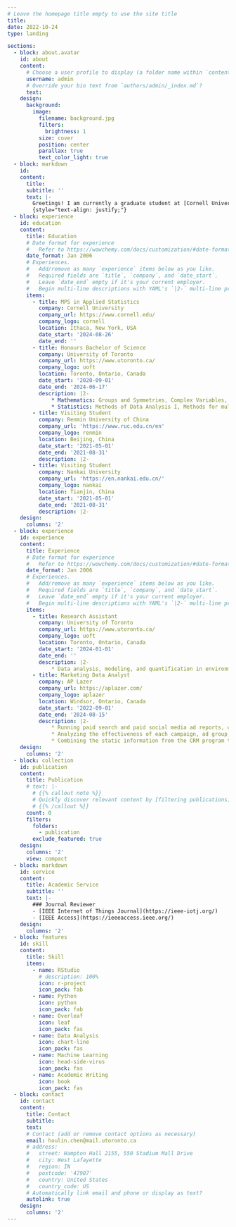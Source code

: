 ```yaml
---
# Leave the homepage title empty to use the site title
title:
date: 2022-10-24
type: landing

sections:
  - block: about.avatar
    id: about
    content:
      # Choose a user profile to display (a folder name within `content/authors/`)
      username: admin
      # Override your bio text from `authors/admin/_index.md`?
      text:  
    design:
      background:
        image:
          filename: background.jpg
          filters:
            brightness: 1
          size: cover
          position: center
          parallax: true
          text_color_light: true
  - block: markdown
    id: 
    content:
      title: 
      subtitle: ''
      text: |-
        Greetings! I am currently a graduate student at [Cornell University](https://www.cornell.edu/) in the [Department of Statistics and Data Science](https://stat.cornell.edu/). I graduated in 2024 with an Honours B.S. degree in the [Faculty of Arts and Science](https://www.artsci.utoronto.ca/) at [University of Toronto](https://www.utoronto.ca/), Toronto, ON, Canada. During my undergraduate studies, I was a visiting student at [Renmin University of China](https://www.ruc.edu.cn/en) and [Nankai University](https://en.nankai.edu.cn/) in Summer 2021. I have engaged in multiple projects including Bayesian estimation for distributional differences, multiple linear regression for multivariate data analysis, and Monte Carlo approximations. My research interests continue to focus on Applied Statistics, Environmental Science, Data Analysis, and Machine Learning.
        {style="text-align: justify;"}
  - block: experience
    id: education
    content:
      title: Education
      # Date format for experience
      #   Refer to https://wowchemy.com/docs/customization/#date-format
      date_format: Jan 2006
      # Experiences.
      #   Add/remove as many `experience` items below as you like.
      #   Required fields are `title`, `company`, and `date_start`.
      #   Leave `date_end` empty if it's your current employer.
      #   Begin multi-line descriptions with YAML's `|2-` multi-line prefix.
      items:
        - title: MPS in Applied Statistics
          company: Cornell University
          company_url: https://www.cornell.edu/
          company_logo: cornell
          location: Ithaca, New York, USA
          date_start: '2024-08-26'
          date_end: ''
        - title: Honours Bachelor of Science
          company: University of Toronto
          company_url: https://www.utoronto.ca/
          company_logo: uoft
          location: Toronto, Ontario, Canada
          date_start: '2020-09-01'
          date_end: '2024-06-17'
          description: |2-
              * Mathematics: Groups and Symmetries, Complex Variables, and Nonlinear Optimization.
              * Statistics: Methods of Data Analysis I, Methods for multivariate data, and Applied Bayesian Statistics.
        - title: Visiting Student
          company: Renmin University of China
          company_url: 'https://www.ruc.edu.cn/en'
          company_logo: renmin
          location: Beijing, China
          date_start: '2021-05-01'
          date_end: '2021-08-31'
          description: |2-
        - title: Visiting Student
          company: Nankai University
          company_url: 'https://en.nankai.edu.cn/'
          company_logo: nankai
          location: Tianjin, China
          date_start: '2021-05-01'
          date_end: '2021-08-31'
          description: |2-
    design:
      columns: '2'
  - block: experience
    id: experience
    content:
      title: Experience
      # Date format for experience
      #   Refer to https://wowchemy.com/docs/customization/#date-format
      date_format: Jan 2006
      # Experiences.
      #   Add/remove as many `experience` items below as you like.
      #   Required fields are `title`, `company`, and `date_start`.
      #   Leave `date_end` empty if it's your current employer.
      #   Begin multi-line descriptions with YAML's `|2-` multi-line prefix.
      items:
        - title: Research Assistant
          company: University of Toronto
          company_url: https://www.utoronto.ca/
          company_logo: uoft
          location: Toronto, Ontario, Canada
          date_start: '2024-01-01'
          date_end: ''
          description: |2-
              * Data analysis, modeling, and quantification in environmental-related projects.
        - title: Marketing Data Analyst
          company: AP Lazer
          company_url: https://aplazer.com/
          company_logo: aplazer
          location: Windsor, Ontario, Canada
          date_start: '2022-09-01'
          date_end: '2024-08-15'
          description: |2-
              * Running paid search and paid social media ad reports, calculating ROI, and making summary and comparison tables.
              * Analyzing the effectiveness of each campaign, ad group, and ad.
              * Combining the static information from the CRM program to provide a focused and simplified data table for the marketing team to improve the ads.
    design:
      columns: '2'
  - block: collection
    id: publication
    content:
      title: Publication
      # text: |-
        # {{% callout note %}}
        # Quickly discover relevant content by [filtering publications](./publication/).
        # {{% /callout %}}
      count: 0
      filters:
        folders:
          - publication
        exclude_featured: true
    design:
      columns: '2'
      view: compact
  - block: markdown
    id: service
    content:
      title: Academic Service
      subtitle: ''
      text: |-
        ### Journal Reviewer
        - [IEEE Internet of Things Journal](https://ieee-iotj.org/)
        - [IEEE Access](https://ieeeaccess.ieee.org/)
    design:
      columns: '2'
  - block: features
    id: skill
    content:
      title: Skill
      items:
        - name: RStudio
          # description: 100%
          icon: r-project
          icon_pack: fab
        - name: Python
          icon: python
          icon_pack: fab
        - name: Overleaf
          icon: leaf
          icon_pack: fas
        - name: Data Analysis
          icon: chart-line
          icon_pack: fas
        - name: Machine Learning
          icon: head-side-virus
          icon_pack: fas
        - name: Acedemic Writing
          icon: book
          icon_pack: fas
  - block: contact
    id: contact
    content:
      title: Contact
      subtitle:
      text: 
      # Contact (add or remove contact options as necessary)
      email: houlin.chen@mail.utoronto.ca
      # address:
      #   street: Hampton Hall 2155, 550 Stadium Mall Drive
      #   city: West Lafayette
      #   region: IN
      #   postcode: '47907'
      #   country: United States
      #   country_code: US
      # Automatically link email and phone or display as text?
      autolink: true
    design:
      columns: '2'
---
```

